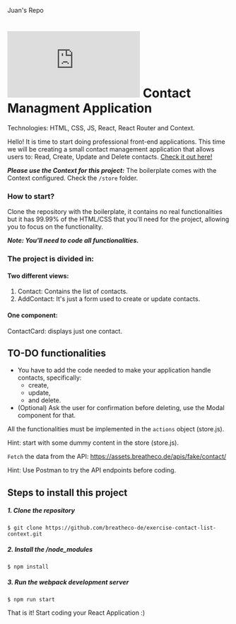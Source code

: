 Juan's Repo

# ![alt text](https://assets.breatheco.de/apis/img/images.php?blob&random&cat=icon&tags=breathecode,32) Contact Managment Application

Technologies: HTML, CSS, JS, React, React Router and Context.

Hello! It is time to start doing professional front-end applications. This time
we will be creating a small contact management application that allows users to:
Read, Create, Update and Delete contacts. [Check it out here!](https://github.com/breatheco-de/exercise-contact-list/blob/master/preview.gif?raw=true)

**_Please use the Context for this project:_** The boilerplate comes with the Context configured. Check the `/store` folder.

### How to start?

Clone the repository with the boilerplate, it contains no real functionalities
but it has 99.99% of the HTML/CSS that you'll need for the project,
allowing you to focus on the functionality.

**_Note: You'll need to code all functionalities._**

### The project is divided in:

#### Two different views:

1. Contact: Contains the list of contacts.
2. AddContact: It's just a form used to create or update contacts.

#### One component:

ContactCard: displays just one contact.

## TO-DO functionalities

- You have to add the code needed to make your application handle contacts, specifically:
  - create,
  - update,
  - and delete.
- (Optional) Ask the user for confirmation before deleting, use the Modal component for that.

All the functionalities must be implemented in the `actions` object (store.js).

Hint: start with some dummy content in the store (store.js).

`Fetch` the data from the API: https://assets.breatheco.de/apis/fake/contact/

Hint: Use Postman to try the API endpoints before coding.

## Steps to install this project

##### 1. Clone the repository

```
$ git clone https://github.com/breatheco-de/exercise-contact-list-context.git
```

##### 2. Install the /node_modules

```
$ npm install
```

##### 3. Run the webpack development server

```
$ npm run start
```

That is it! Start coding your React Application :)
